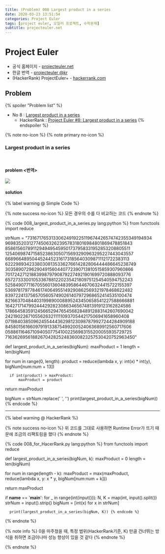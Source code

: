 ```yaml
---
title: (Problem) 008 Largest product in a series
date: 2020-03-23 13:51:54
categories: Project Euler
tags: [project euler, 오일러 프로젝트, 수학문제]
subtitle: projecteuler.net
---
```


# Project Euler

- 공식 홈페이지 - [projecteuler.net](https://projecteuler.net/)
- 한글 번역 - [projecteuler @kr](http://euler.synap.co.kr/prob_detail.php?id=1)
- (HackerRank) ProjectEuler+ - [hackerrank.com](https://www.hackerrank.com/contests/projecteuler/challenges)

## Problem

{% spoiler "Problem list" %}
- No 8 : [Largest product in a series](https://projecteuler.net/problem=8)
  - HackerRank : [Project Euler #8: Largest product in a series](https://www.hackerrank.com/contests/projecteuler/challenges/euler008/problem)
{% endspoiler %}

{% note no-icon %}
{% note primary no-icon %}

### Largest product in a series

</br>

#### problem  <번역>

<img src="/img/Euler/Problem 8.png">


#### solution

{% label warning @ Simple Code %}

{% note success no-icon %}
  모든 경우의 수를 다 비교하는 코드
{% endnote %}

{% code 008_largest_product_in_a_series.py lang:python %}
from functools import reduce


strNum = "73167176531330624919225119674426574742355349194934\
96983520312774506326239578318016984801869478851843\
85861560789112949495459501737958331952853208805511\
12540698747158523863050715693290963295227443043557\
66896648950445244523161731856403098711121722383113\
62229893423380308135336276614282806444486645238749\
30358907296290491560440772390713810515859307960866\
70172427121883998797908792274921901699720888093776\
65727333001053367881220235421809751254540594752243\
52584907711670556013604839586446706324415722155397\
53697817977846174064955149290862569321978468622482\
83972241375657056057490261407972968652414535100474\
82166370484403199890008895243450658541227588666881\
16427171479924442928230863465674813919123162824586\
17866458359124566529476545682848912883142607690042\
24219022671055626321111109370544217506941658960408\
07198403850962455444362981230987879927244284909188\
84580156166097919133875499200524063689912560717606\
05886116467109405077541002256983155200055935729725\
71636269561882670428252483600823257530420752963450"


def largest_product_in_a_series(bigNum):
  maxProduct = 1
  length = len(bigNum)

  for num in range(0, length):
      product = reduce(lambda x, y: int(x) * int(y), bigNum[num:num + 13])

      if int(product) > maxProduct:
          maxProduct = product

  return maxProduct


bigNum = strNum.replace(' ', '')
print(largest_product_in_a_series(bigNum))
{% endcode %}

---

{% label warning @ HackerRank %}

{% note success no-icon %}
  위 코드를 그대로 사용하면 Runtime Error가 뜨기 때문에 조금의 리팩토링을 했다
{% endnote %}

{% code 008_for_HacerRank.py lang:python %}
from functools import reduce


def largest_product_in_a_series(bigNum, k):
  maxProduct = 0
  length = len(bigNum)

  for num in range(length - k):
      maxProduct = max(maxProduct, reduce(lambda x, y: x * y, bigNum[num:num + k]))

  return maxProduct


if __name__ == '__main__':
  for _ in range(int(input())):
      N, K = map(int, input().split())
      strNum = input().strip()
      bigNum = [int(x) for x in strNum]

      print(largest_product_in_a_series(bigNum, K)) {% endcode %}

{% endnote %}

{% note info %}
0을 마주쳤을 때, 특정 범위(HackerRank기준, K) 만큼 건너뛰는 방식을 취하면 조금이나마 성능 향상이 있을 것 같다
{% endnote %}

{% endnote %}

